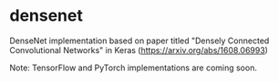 # densenet
DenseNet implementation based on paper titled "Densely Connected Convolutional Networks" in Keras (https://arxiv.org/abs/1608.06993)

Note: TensorFlow and PyTorch implementations are coming soon.